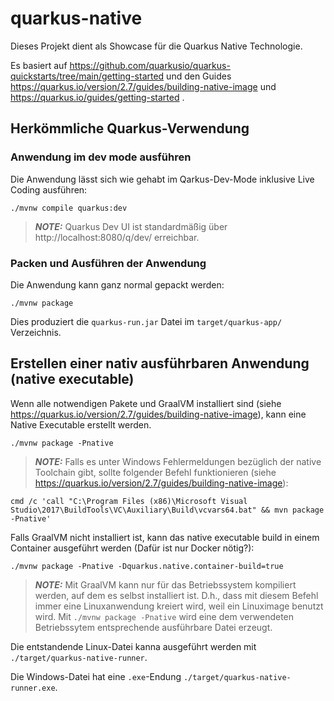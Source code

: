 # quarkus-native

Dieses Projekt dient als Showcase für die Quarkus Native Technologie.

Es basiert auf https://github.com/quarkusio/quarkus-quickstarts/tree/main/getting-started und den Guides
https://quarkus.io/version/2.7/guides/building-native-image und https://quarkus.io/guides/getting-started .

## Herkömmliche Quarkus-Verwendung

### Anwendung im dev mode ausführen

Die Anwendung lässt sich wie gehabt im Qarkus-Dev-Mode inklusive Live Coding ausführen:
```shell script
./mvnw compile quarkus:dev
```

> **_NOTE:_** Quarkus Dev UI ist standardmäßig über http://localhost:8080/q/dev/ erreichbar.

### Packen und Ausführen der Anwendung

Die Anwendung kann ganz normal gepackt werden:
```shell script
./mvnw package
```
Dies produziert die `quarkus-run.jar` Datei im `target/quarkus-app/` Verzeichnis.

## Erstellen einer nativ ausführbaren Anwendung (native executable)

Wenn alle notwendigen Pakete und GraalVM installiert sind (siehe
https://quarkus.io/version/2.7/guides/building-native-image), kann eine Native Executable erstellt werden.

```shell script
./mvnw package -Pnative
```
> **_NOTE:_** Falls es unter Windows Fehlermeldungen bezüglich der native Toolchain gibt, sollte folgender Befehl
> funktionieren (siehe https://quarkus.io/version/2.7/guides/building-native-image):
```shell script
cmd /c 'call "C:\Program Files (x86)\Microsoft Visual Studio\2017\BuildTools\VC\Auxiliary\Build\vcvars64.bat" && mvn package -Pnative'
```

Falls GraalVM nicht installiert ist, kann das native executable build in einem Container ausgeführt werden (Dafür ist 
nur Docker nötig?):
```shell script
./mvnw package -Pnative -Dquarkus.native.container-build=true
```

> **_NOTE:_** Mit GraalVM kann nur für das Betriebssystem kompiliert werden, auf dem es selbst installiert ist. D.h.,
> dass mit diesem Befehl immer eine Linuxanwendung kreiert wird, weil ein Linuximage benutzt wird. Mit
> `./mvnw package -Pnative` wird eine dem verwendeten Betriebssytem entsprechende ausführbare Datei erzeugt.

Die entstandende Linux-Datei kanna ausgeführt werden mit `./target/quarkus-native-runner`.

Die Windows-Datei hat eine `.exe`-Endung `./target/quarkus-native-runner.exe`.

